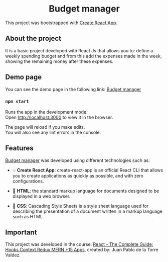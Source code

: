<h1 align="center">Budget manager</h1>

This project was bootstrapped with [Create React App](https://github.com/facebook/create-react-app).

## About the project

It is a basic project developed with React Js that allows you to: define a weekly spending budget and from this add the expenses made in the week, showing the remaining money after these expenses.

## Demo page

You can see the demo page in the following link: [Budget manager](https://dazzling-bhaskara-7b1707.netlify.app/)

### `npm start`

Runs the app in the development mode.\
Open [http://localhost:3000](http://localhost:3000) to view it in the browser.

The page will reload if you make edits.\
You will also see any lint errors in the console.


## Features

[Budget manager](https://dazzling-bhaskara-7b1707.netlify.app/) was developed using different technologies such as:

- :bulb: **Create React App**: create-react-app is an official React CLI that allows you to create applications as quickly as possible, and with zero configurations.

- :scroll: **HTML**: the standard markup language for documents designed to be displayed in a web browser.

- :art: **CSS**: Cascading Style Sheets is a style sheet language used for describing the presentation of a document written in a markup language such as HTML.

## Important

This project was developed in the course: [React - The Complete Guide: Hooks Context Redux MERN +15 Apps](https://www.udemy.com/course/react-de-principiante-a-experto-creando-mas-de-10-aplicaciones/), created by: Juan Pablo de la Torre Valdez.